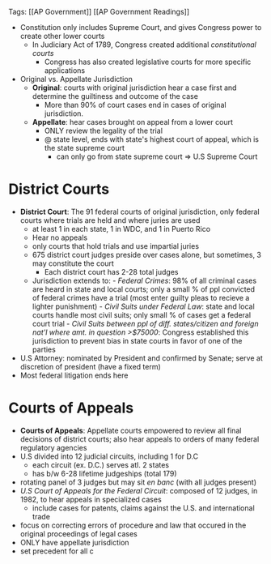 Tags: [[AP Government]] [[AP Government Readings]]

- Constitution only includes Supreme Court, and gives Congress power to create other lower courts
	- In Judiciary Act of 1789, Congress created additional *constitutional courts*
		- Congress has also created legislative courts for more specific applications
- Original vs. Appellate Jurisdiction
	- **Original**: courts with original jurisdiction hear a case first and determine the guiltiness and outcome of the case
		- More than 90% of court cases end in cases of original jurisdiction.
	- **Appellate**: hear cases brought on appeal from a lower court
		- ONLY review the legality of the trial
		- @ state level, ends with state's highest court of appeal, which is the state supreme court
			- can only go from state supreme court => U.S Supreme Court


# District Courts
- **District Court**: The 91 federal courts of original jurisdiction, only federal courts where trials are held and where juries are used
	- at least 1 in each state, 1 in WDC, and 1 in Puerto Rico
	- Hear no appeals
	- only courts that hold trials and use impartial juries
	- 675 district court judges preside over cases alone, but sometimes, 3 may constitute the court
		- Each district court has 2-28 total judges
	- Jurisdiction extends to:
			- *Federal Crimes*: 98% of all criminal cases are heard in state and local courts; only a small % of ppl convicted of federal crimes have a trial (most enter guilty pleas to recieve a lighter punishment)
			- *Civil Suits under Federal Law*: state and local courts handle most civil suits; only small % of cases get a federal court trial
			- *Civil Suits between ppl of diff. states/citizen and foreign nat'l where amt. in question >$75000*: Congress established this jurisdiction to prevent bias in state courts in favor of one of the parties
- U.S Attorney: nominated by President and confirmed by Senate; serve at discretion of president (have a fixed term) 
- Most federal litigation ends here

# Courts of Appeals
- **Courts of Appeals**: Appellate courts empowered to review all final decisions of district courts; also hear appeals to orders of many federal regulatory agencies
- U.S divided into 12 judicial circuits, including 1 for D.C
	- each circuit (ex. D.C.) serves atl. 2 states
	- has b/w 6-28 lifetime judgeships (total 179)
- rotating panel of 3 judges but may sit *en banc* (with all judges present)
- *U.S Court of Appeals for the Federal Circuit*: composed of 12 judges, in 1982, to hear appeals in specialized cases
	- include cases for patents, claims against the U.S. and international trade
- focus on correcting errors of procedure and law that occured in the original proceedings of legal cases
- ONLY have appellate jurisdiction
- set precedent for all c